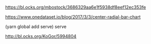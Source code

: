 


https://bl.ocks.org/mbostock/3686329aa6e1f5938df8eef12ec353fe

https://www.onedataset.io/blog/2017/3/3/center-radial-bar-chart



(yarn global add serve)
serve


http://bl.ocks.org/KoGor/5994804
